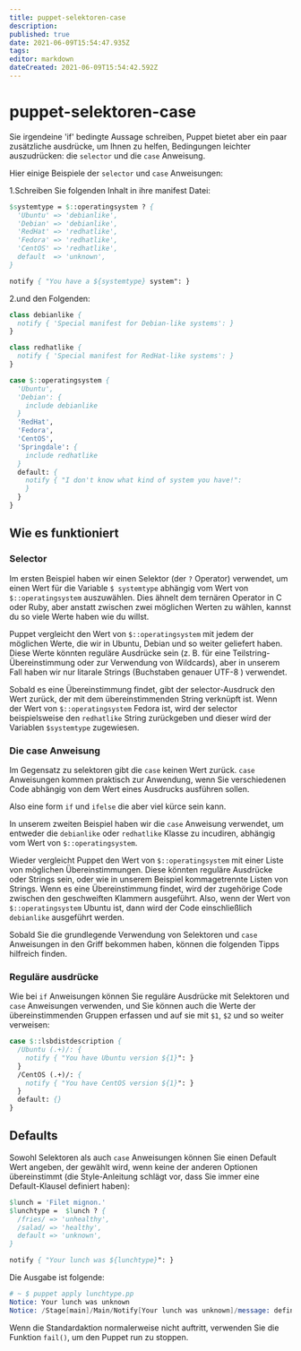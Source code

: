 ```yaml
---
title: puppet-selektoren-case
description: 
published: true
date: 2021-06-09T15:54:47.935Z
tags: 
editor: markdown
dateCreated: 2021-06-09T15:54:42.592Z
---
```


# puppet-selektoren-case

Sie irgendeine 'if' bedingte Aussage schreiben, Puppet bietet aber ein paar zusätzliche ausdrücke, um Ihnen zu helfen, Bedingungen leichter auszudrücken: die `selector` und die `case` Anweisung.

Hier einige Beispiele der `selector` und `case` Anweisungen:

1.Schreiben Sie folgenden Inhalt in ihre manifest Datei:

```pp
$systemtype = $::operatingsystem ? {
  'Ubuntu' => 'debianlike',
  'Debian' => 'debianlike',
  'RedHat' => 'redhatlike',
  'Fedora' => 'redhatlike',
  'CentOS' => 'redhatlike',
  default  => 'unknown',
}

notify { "You have a ${systemtype} system": }

```

2.und den Folgenden:

```pp
class debianlike {
  notify { 'Special manifest for Debian-like systems': }
}

class redhatlike {
  notify { 'Special manifest for RedHat-like systems': }
}

case $::operatingsystem {
  'Ubuntu',
  'Debian': {
    include debianlike
  }
  'RedHat',
  'Fedora',
  'CentOS',
  'Springdale': {
    include redhatlike
  }
  default: {
    notify { "I don't know what kind of system you have!":
    }
  }
}
```

## Wie es funktioniert

### Selector

Im ersten Beispiel haben wir einen Selektor (der `?` Operator) verwendet, um einen Wert für die Variable `$ systemtype` abhängig vom Wert von `$::operatingsystem` auszuwählen.
Dies ähnelt dem ternären Operator in C oder Ruby, aber anstatt zwischen zwei möglichen Werten zu wählen, kannst du so viele Werte haben wie du willst.

Puppet vergleicht den Wert von `$::operatingsystem` mit jedem der möglichen Werte, die wir in Ubuntu, Debian und so weiter geliefert haben.
Diese Werte könnten reguläre Ausdrücke sein (z. B. für eine Teilstring-Übereinstimmung oder zur Verwendung von Wildcards), aber in unserem Fall haben wir nur litarale Strings (Buchstaben genauer UTF-8 ) verwendet.

Sobald es eine Übereinstimmung findet, gibt der selector-Ausdruck den Wert zurück, der mit dem übereinstimmenden String verknüpft ist. Wenn der Wert von `$::operatingsystem` Fedora ist, wird der selector beispielsweise den `redhatlike` String zurückgeben und dieser wird der Variablen `$systemtype` zugewiesen.

### Die case Anweisung

Im Gegensatz zu selektoren gibt die `case` keinen Wert zurück.
`case` Anweisungen kommen praktisch zur Anwendung, wenn Sie verschiedenen Code abhängig von dem Wert eines Ausdrucks ausführen sollen.

Also eine form `if` und `ifelse` die aber viel kürce sein kann.

In unserem zweiten Beispiel haben wir die `case` Anweisung verwendet, um entweder die `debianlike` oder `redhatlike` Klasse zu incudiren, abhängig vom Wert von `$::operatingsystem`.

Wieder vergleicht Puppet den Wert von `$::operatingsystem` mit einer Liste von möglichen Übereinstimmungen. Diese könnten reguläre Ausdrücke oder Strings sein, oder wie in unserem Beispiel kommagetrennte Listen von Strings.
Wenn es eine Übereinstimmung findet, wird der zugehörige Code zwischen den geschweiften Klammern ausgeführt. Also, wenn der Wert von `$::operatingsystem` Ubuntu ist, dann wird der Code einschließlich `debianlike` ausgeführt werden.

Sobald Sie die grundlegende Verwendung von Selektoren und `case` Anweisungen in den Griff bekommen haben, können die folgenden Tipps hilfreich finden.

### Reguläre ausdrücke

Wie bei `if` Anweisungen können Sie reguläre Ausdrücke mit Selektoren und `case` Anweisungen verwenden, und Sie können auch die Werte der übereinstimmenden Gruppen erfassen und auf sie mit `$1`, `$2` und so weiter verweisen:

```pp
case $::lsbdistdescription {
  /Ubuntu (.+)/: {
    notify { "You have Ubuntu version ${1}": }
  }
  /CentOS (.+)/: {
    notify { "You have CentOS version ${1}": }
  }
  default: {}
}
```

## Defaults

Sowohl Selektoren als auch `case` Anweisungen können Sie einen Default Wert angeben, der gewählt wird, wenn keine der anderen Optionen übereinstimmt (die Style-Anleitung schlägt vor, dass Sie immer eine Default-Klausel definiert haben):

```pp
$lunch = 'Filet mignon.'
$lunchtype =  $lunch ? {
  /fries/ => 'unhealthy',
  /salad/ => 'healthy',
  default => 'unknown',
}

notify { "Your lunch was ${lunchtype}": }
```

Die Ausgabe ist folgende:

```s
# ~ $ puppet apply lunchtype.pp
Notice: Your lunch was unknown
Notice: /Stage[main]/Main/Notify[Your lunch was unknown]/message: defined 'message' as 'Your lunch was unknown'
```

Wenn die Standardaktion normalerweise nicht auftritt, verwenden Sie die Funktion `fail()`, um den Puppet run zu stoppen.
